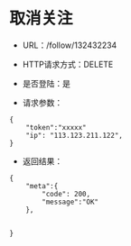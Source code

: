 # 取消关注

- URL：/follow/132432234

- HTTP请求方式：DELETE

- 是否登陆：是

- 请求参数：

```
{
    "token":"xxxxx"
    "ip": "113.123.211.122",  
}
```

- 返回结果：

```
{
    "meta":{
        "code": 200,   
        "message":"OK"
    },
    
    
}
```